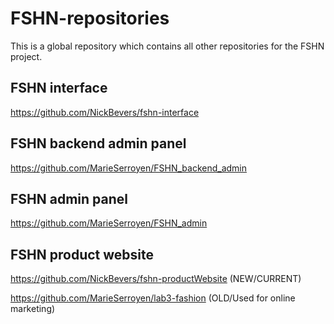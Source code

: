 # FSHN-repositories
This is a global repository which contains all other repositories for the FSHN project. 

## FSHN interface
https://github.com/NickBevers/fshn-interface

## FSHN backend admin panel
https://github.com/MarieSerroyen/FSHN_backend_admin

## FSHN admin panel
https://github.com/MarieSerroyen/FSHN_admin

## FSHN product website
https://github.com/NickBevers/fshn-productWebsite (NEW/CURRENT) 

https://github.com/MarieSerroyen/lab3-fashion (OLD/Used for online marketing)

